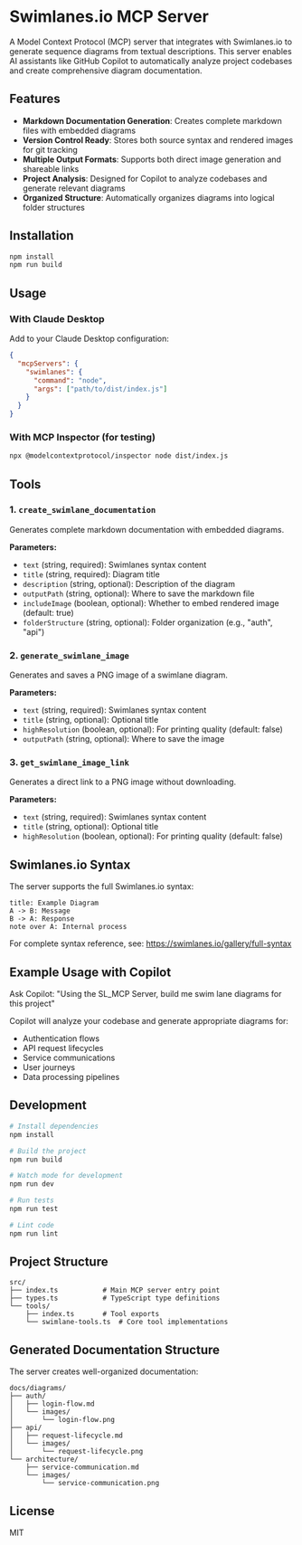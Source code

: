 # Swimlanes.io MCP Server

A Model Context Protocol (MCP) server that integrates with Swimlanes.io to generate sequence diagrams from textual descriptions. This server enables AI assistants like GitHub Copilot to automatically analyze project codebases and create comprehensive diagram documentation.

## Features

- **Markdown Documentation Generation**: Creates complete markdown files with embedded diagrams
- **Version Control Ready**: Stores both source syntax and rendered images for git tracking
- **Multiple Output Formats**: Supports both direct image generation and shareable links
- **Project Analysis**: Designed for Copilot to analyze codebases and generate relevant diagrams
- **Organized Structure**: Automatically organizes diagrams into logical folder structures

## Installation

```bash
npm install
npm run build
```

## Usage

### With Claude Desktop

Add to your Claude Desktop configuration:

```json
{
  "mcpServers": {
    "swimlanes": {
      "command": "node",
      "args": ["path/to/dist/index.js"]
    }
  }
}
```

### With MCP Inspector (for testing)

```bash
npx @modelcontextprotocol/inspector node dist/index.js
```

## Tools

### 1. `create_swimlane_documentation`

Generates complete markdown documentation with embedded diagrams.

**Parameters:**
- `text` (string, required): Swimlanes syntax content
- `title` (string, required): Diagram title
- `description` (string, optional): Description of the diagram
- `outputPath` (string, optional): Where to save the markdown file
- `includeImage` (boolean, optional): Whether to embed rendered image (default: true)
- `folderStructure` (string, optional): Folder organization (e.g., "auth", "api")

### 2. `generate_swimlane_image`

Generates and saves a PNG image of a swimlane diagram.

**Parameters:**
- `text` (string, required): Swimlanes syntax content
- `title` (string, optional): Optional title
- `highResolution` (boolean, optional): For printing quality (default: false)
- `outputPath` (string, optional): Where to save the image

### 3. `get_swimlane_image_link`

Generates a direct link to a PNG image without downloading.

**Parameters:**
- `text` (string, required): Swimlanes syntax content
- `title` (string, optional): Optional title
- `highResolution` (boolean, optional): For printing quality (default: false)

## Swimlanes.io Syntax

The server supports the full Swimlanes.io syntax:

```swimlanes
title: Example Diagram
A -> B: Message
B -> A: Response
note over A: Internal process
```

For complete syntax reference, see: <https://swimlanes.io/gallery/full-syntax>

## Example Usage with Copilot

Ask Copilot: "Using the SL_MCP Server, build me swim lane diagrams for this project"

Copilot will analyze your codebase and generate appropriate diagrams for:
- Authentication flows
- API request lifecycles
- Service communications
- User journeys
- Data processing pipelines

## Development

```bash
# Install dependencies
npm install

# Build the project
npm run build

# Watch mode for development
npm run dev

# Run tests
npm run test

# Lint code
npm run lint
```

## Project Structure

```
src/
├── index.ts           # Main MCP server entry point
├── types.ts           # TypeScript type definitions
└── tools/
    ├── index.ts       # Tool exports
    └── swimlane-tools.ts  # Core tool implementations
```

## Generated Documentation Structure

The server creates well-organized documentation:

```
docs/diagrams/
├── auth/
│   ├── login-flow.md
│   └── images/
│       └── login-flow.png
├── api/
│   ├── request-lifecycle.md
│   └── images/
│       └── request-lifecycle.png
└── architecture/
    ├── service-communication.md
    └── images/
        └── service-communication.png
```

## License

MIT
